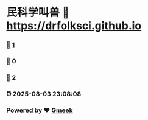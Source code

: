 # 民科学叫兽 :link: https://drfolksci.github.io 
### :page_facing_up: [1](https://drfolksci.github.io/tag.html) 
### :speech_balloon: 0 
### :hibiscus: 2 
### :alarm_clock: 2025-08-03 23:08:08 
### Powered by :heart: [Gmeek](https://github.com/Meekdai/Gmeek)

